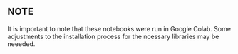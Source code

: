 ## NOTE
It is important to note that these notebooks were run in Google Colab. Some adjustments to the installation process for the ncessary libraries may be neeeded. 
